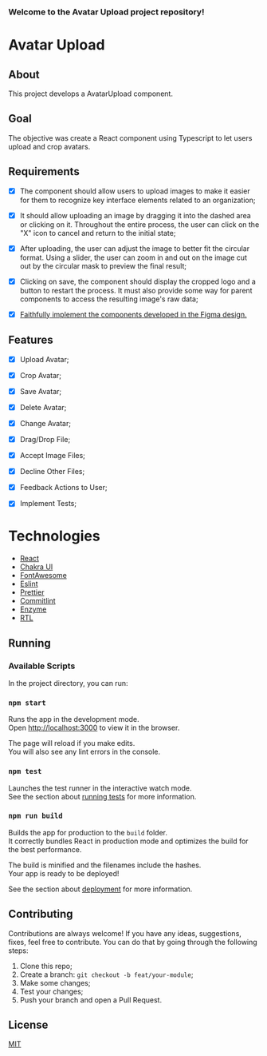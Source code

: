 ### Welcome to the Avatar Upload project repository!

# Avatar Upload


## About

This project develops a AvatarUpload component.


## Goal

The objective was create a React component using Typescript to let users upload and crop avatars.


## Requirements

- [x]  The <AvatarUpload /> component should allow users to upload images to make it easier for them to recognize key interface elements related to an organization;

- [x]  It should allow uploading an image by dragging it into the dashed area or clicking on it.
Throughout the entire process, the user can click on the "X" icon to cancel and return to the initial state;

- [x]  After uploading, the user can adjust the image to better fit the circular format. Using a slider, the user can zoom in and out on the image cut out by the circular mask to preview the final result;

- [x]  Clicking on save, the component should display the cropped logo and a button to restart the process. It must also provide some way for parent components to access the resulting image's raw data;

- [x]  [Faithfully implement the components developed in the Figma design.](https://www.figma.com/file/eiC4EtXzbSPNSjsXEIoVXL/Avatar-Upload?node-id=0%3A1)


## Features

- [x]  Upload Avatar;
- [x]  Crop Avatar;
- [x]  Save Avatar;
- [x]  Delete Avatar;
- [x]  Change Avatar;
- [x]  Drag/Drop File;
- [x]  Accept Image Files;
- [x]  Decline Other Files;
- [x]  Feedback Actions to User;
- [x]  Implement Tests;


# Technologies
- [React](https://reactjs.org/docs/getting-started.html)
- [Chakra UI](https://chakra-ui.com/docs/getting-started)
- [FontAwesome](https://fontawesome.com/)
- [Eslint](https://eslint.org/docs/user-guide/configuring/)
- [Prettier](https://prettier.io/docs/en/options.html)
- [Commitlint](https://commitlint.js.org/)
- [Enzyme](https://enzymejs.github.io/enzyme/docs/api/)
- [RTL](https://testing-library.com/docs/react-testing-library/intro/)


## Running


### Available Scripts

In the project directory, you can run:


### `npm start`

Runs the app in the development mode.\
Open [http://localhost:3000](http://localhost:3000) to view it in the browser.

The page will reload if you make edits.\
You will also see any lint errors in the console.


### `npm test`

Launches the test runner in the interactive watch mode.\
See the section about [running tests](https://facebook.github.io/create-react-app/docs/running-tests) for more information.


### `npm run build`

Builds the app for production to the `build` folder.\
It correctly bundles React in production mode and optimizes the build for the best performance.

The build is minified and the filenames include the hashes.\
Your app is ready to be deployed!

See the section about [deployment](https://facebook.github.io/create-react-app/docs/deployment) for more information.


## Contributing

Contributions are always welcome! If you have any ideas, suggestions, fixes, feel free to contribute. You can do that by going through the following steps:

1. Clone this repo;
2. Create a branch: `git checkout -b feat/your-module`;
3. Make some changes;
4. Test your changes;
5. Push your branch and open a Pull Request.


## License
[MIT](https://opensource.org/licenses/MIT)
